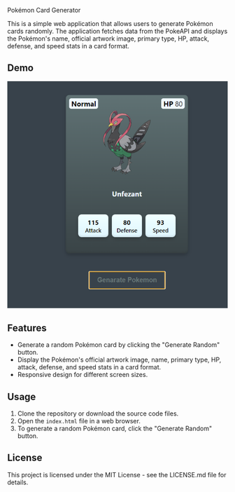  Pokémon Card Generator

This is a simple web application that allows users to generate Pokémon cards randomly. The application fetches data from the PokeAPI and displays the Pokémon's name, official artwork image, primary type, HP, attack, defense, and speed stats in a card format.

## Demo
![Pokémon Card Demo](pokemon.png)

## Features

- Generate a random Pokémon card by clicking the "Generate Random" button.
- Display the Pokémon's official artwork image, name, primary type, HP, attack, defense, and speed stats in a card format.
- Responsive design for different screen sizes.

## Usage

1. Clone the repository or download the source code files.
2. Open the `index.html` file in a web browser.
3. To generate a random Pokémon card, click the "Generate Random" button.

## License
This project is licensed under the MIT License - see the LICENSE.md file for details.
